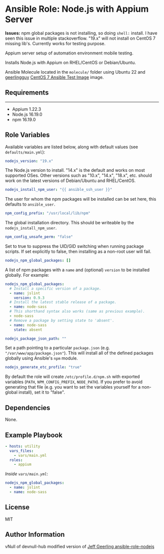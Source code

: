 # Ansible Role: Node.js with Appium Server

**Issues:** npm global packages is not installing, so doing `shell:` install. I have seen this issue in multiple stackoverflow. "19.x" will not install on CentOS 7 missing lib's. Currently  works for testing purpose.

Appium server setup of automation environment mobile testing.

Installs Node.js with Appium on RHEL/CentOS or Debian/Ubuntu.

Ansible Molecule located in the `molecule/` folder using Ubuntu 22 and [geerlingguy][geerlingguy] [CentOS 7 Ansible Test Image][docker-centos7-ansible] image.

## Requirements
------------
* Appium 1.22.3
* Node.js 16.19.0
* npm 16.19.0

## Role Variables

Available variables are listed below, along with default values (see `defaults/main.yml`):

```yaml
nodejs_version: "19.x"
```

The Node.js version to install. "14.x" is the default and works on most supported OSes. Other versions such as "10.x", "14.x", "18.x", etc. should work on the latest versions of Debian/Ubuntu and RHEL/CentOS.

```yaml
nodejs_install_npm_user: "{{ ansible_ssh_user }}"
```

The user for whom the npm packages will be installed can be set here, this defaults to `ansible_user`.

```yaml
npm_config_prefix: "/usr/local/lib/npm"
```

The global installation directory. This should be writeable by the `nodejs_install_npm_user`.

```yaml
npm_config_unsafe_perm: "false"
```

Set to true to suppress the UID/GID switching when running package scripts. If set explicitly to false, then installing as a non-root user will fail.

```yaml
nodejs_npm_global_packages: []
```

A list of npm packages with a `name` and (optional) `version` to be installed globally. For example:

```yaml
nodejs_npm_global_packages:
  # Install a specific version of a package.
  - name: jslint
    version: 0.9.3
  # Install the latest stable release of a package.
  - name: node-sass
  # This shorthand syntax also works (same as previous example).
  - node-sass
  # Remove a package by setting state to 'absent'.
  - name: node-sass
    state: absent
```

```yaml
nodejs_package_json_path: ""
```

Set a path pointing to a particular `package.json` (e.g. `"/var/www/app/package.json"`). This will install all of the defined packages globally using Ansible's `npm` module.

```yaml
nodejs_generate_etc_profile: "true"
```
    
By default the role will create `/etc/profile.d/npm.sh` with exported variables (`PATH`, `NPM_CONFIG_PREFIX`, `NODE_PATH`). If you prefer to avoid generating that file (e.g. you want to set the variables yourself for a non-global install), set it to "false".

## Dependencies

None.

## Example Playbook

```yaml
- hosts: utility
  vars_files:
    - vars/main.yml
  roles:
    - appium
```

*Inside `vars/main.yml`*:

```yaml
nodejs_npm_global_packages:
  - name: jslint
  - name: node-sass
```

## License

MIT 

## Author Information

vNull of devnull-hub modified version of [Jeff Geerling ansible-role-nodejs][ansible-role-nodejs]


[//]: Links
[ansible-role-nodejs]: https://github.com/geerlingguy/ansible-role-nodejs
[docker-centos7-ansible]: https://github.com/geerlingguy/docker-centos7-ansible
[geerlingguy]: https://github.com/geerlingguy